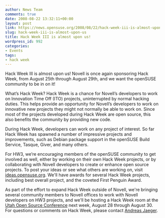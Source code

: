 ```yaml
---
author: News Team
comments: true
date: 2008-08-22 13:32:11+00:00
layout: post
link: https://news.opensuse.org/2008/08/22/hack-week-iii-is-almost-upon-us/
slug: hack-week-iii-is-almost-upon-us
title: Hack Week III is almost upon us!
wordpress_id: 992
categories:
- Events
tags:
- hack week
---
```


Hack Week III is almost upon us! Novell is once again sponsoring Hack Week, from August 25th through August 29th, and we want the openSUSE community to be in on it!

What’s Hack Week? Hack Week is a chance for Novell’s developers to work on Innovation Time Off (ITO) projects, uninterrupted by normal hacking duties. This helps provide an opportunity for Novell’s developers to work on innovative new projects they might not normally be able to work on. Since most of the projects developed during Hack Week are open source, this also benefits the community by providing new code.

During Hack Week, developers can work on any project of interest. So far Hack Week has spawned a number of impressive projects and improvements, such as Debian package support in the openSUSE Build Service, Tasque, Giver, and many others.

For HW3, we’re encouraging members of the openSUSE community to get involved as well, either by working on their own Hack Week projects, or by collaborating with Novell developers to create or enhance open source projects. To post your ideas or see what others are working on, visit [ideas.opensuse.org](//ideas.opensuse.org/). We'll have awards for several Hack Week projects, including best overall project, and the coveted First Penguin Award.

As part of the effort to expand Hack Week outside of Novell, we're bringing several community members to Novell offices to work with Novell developers on HW3 projects, and we'll be hosting a Hack Week room at the [Utah Open Source Conference](//2008.utosc.com/pages/home/) next week, August 28 through August 30. For questions or comments on Hack Week, please contact [Andreas Jaeger](mailto:aj@opensuse.org).
